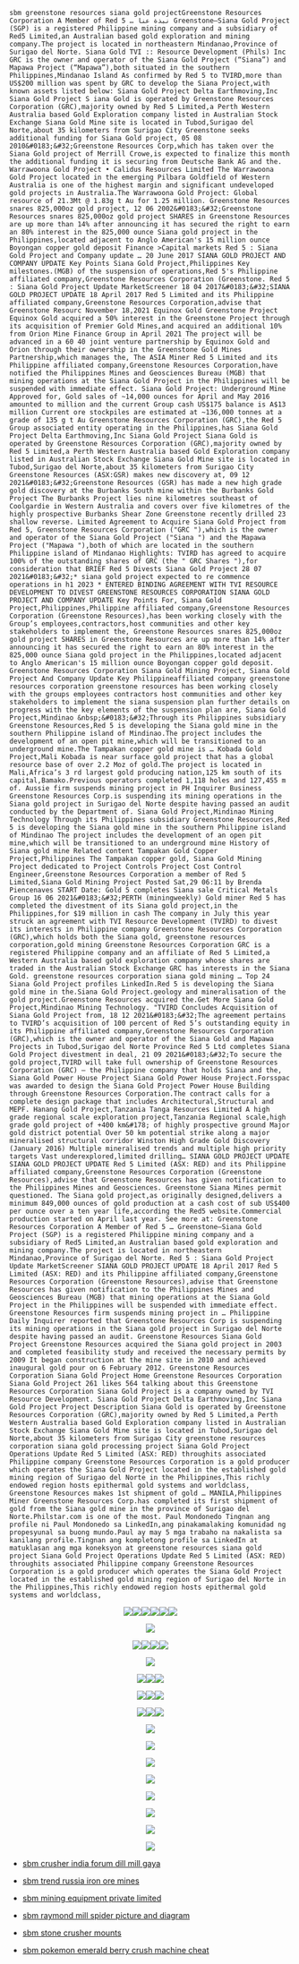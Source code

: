 
```
sbm greenstone resources siana gold projectGreenstone Resources Corporation A Member of Red 5 … نبذة عنا Greenstone—Siana Gold Project (SGP) is a registered Philippine mining company and a subsidiary of Red5 Limited,an Australian based gold exploration and mining company.The project is located in northeastern Mindanao,Province of Surigao del Norte. Siana Gold TVI :: Resource Development (Phils) Inc GRC is the owner and operator of the Siana Gold Project (“Siana”) and Mapawa Project (“Mapawa”),both situated in the southern Philippines,Mindanao Island As confirmed by Red 5 to TVIRD,more than US$200 million was spent by GRC to develop the Siana Project,with known assets listed below: Siana Gold Project Delta Earthmoving,Inc Siana Gold Project S iana Gold is operated by Greenstone Resources Corporation (GRC),majority owned by Red 5 Limited,a Perth Western Australia based Gold Exploration company listed in Australian Stock Exchange Siana Gold Mine site is located in Tubod,Surigao del Norte,about 35 kilometers from Surigao City Greenstone seeks additional funding for Siana Gold project, 05 08 2010&#0183;&#32;Greenstone Resources Corp,which has taken over the Siana Gold project of Merrill Crowe,is expected to finalize this month the additional funding it is securing from Deutsche Bank AG and the. Warrawoona Gold Project • Calidus Resources Limited The Warrawoona Gold Project located in the emerging Pilbara Goldfield of Western Australia is one of the highest margin and significant undeveloped gold projects in Australia.The Warrawoona Gold Project: Global resource of 21.3Mt @ 1.83g t Au for 1.25 million. Greenstone Resources snares 825,000oz gold project, 12 06 2002&#0183;&#32;Greenstone Resources snares 825,000oz gold project SHARES in Greenstone Resources are up more than 14% after announcing it has secured the right to earn an 80% interest in the 825,000 ounce Siana gold project in the Philippines,located adjacent to Anglo American's 15 million ounce Boyongan copper gold deposit Finance >Capital markets Red 5 : Siana Gold Project and Company update … 20 June 2017 SIANA GOLD PROJECT AND COMPANY UPDATE Key Points Siana Gold Project,Philippines Key milestones.(MGB) of the suspension of operations,Red 5's Philippine affiliated company,Greenstone Resources Corporation (Greenstone. Red 5 : Siana Gold Project Update MarketScreener 18 04 2017&#0183;&#32;SIANA GOLD PROJECT UPDATE 18 April 2017 Red 5 Limited and its Philippine affiliated company,Greenstone Resources Corporation,advise that Greenstone Resourc November 18,2021 Equinox Gold Greenstone Project Equinox Gold acquired a 50% interest in the Greenstone Project through its acquisition of Premier Gold Mines,and acquired an additional 10% from Orion Mine Finance Group in April 2021 The project will be advanced in a 60 40 joint venture partnership by Equinox Gold and Orion through their ownership in the Greenstone Gold Mines Partnership,which manages the, The ASIA Miner Red 5 Limited and its Philippine affiliated company,Greenstone Resources Corporation,have notified the Philippines Mines and Geosciences Bureau (MGB) that mining operations at the Siana Gold Project in the Philippines will be suspended with immediate effect. Siana Gold Project: Underground Mine Approved for, Gold sales of ~14,000 ounces for April and May 2016 amounted to million and the current Group cash US$175 balance is A$13 million Current ore stockpiles are estimated at ~136,000 tonnes at a grade of 135 g t Au Greenstone Resources Corporation (GRC),the Red 5 Group associated entity operating in the Philippines,has Siana Gold Project Delta Earthmoving,Inc Siana Gold Project Siana Gold is operated by Greenstone Resources Corporation (GRC),majority owned by Red 5 Limited,a Perth Western Australia based Gold Exploration company listed in Australian Stock Exchange Siana Gold Mine site is located in Tubod,Surigao del Norte,about 35 kilometers from Surigao City Greenstone Resources (ASX:GSR) makes new discovery at, 09 12 2021&#0183;&#32;Greenstone Resources (GSR) has made a new high grade gold discovery at the Burbanks South mine within the Burbanks Gold Project The Burbanks Project lies nine kilometres southeast of Coolgardie in Western Australia and covers over five kilometres of the highly prospective Burbanks Shear Zone Greenstone recently drilled 23 shallow reverse. Limited Agreement to Acquire Siana Gold Project from Red 5, Greenstone Resources Corporation ("GRC "),which is the owner and operator of the Siana Gold Project ("Siana ") and the Mapawa Project ("Mapawa "),both of which are located in the southern Philippine island of Mindanao Highlights: TVIRD has agreed to acquire 100% of the outstanding shares of GRC (the " GRC Shares "),for consideration that BRIEF Red 5 Divests Siana Gold Project 28 07 2021&#0183;&#32;* siana gold project expected to re commence operations in h1 2023 * ENTERED BINDING AGREEMENT WITH TVI RESOURCE DEVELOPMENT TO DIVEST GREENSTONE RESOURCES CORPORATION SIANA GOLD PROJECT AND COMPANY UPDATE Key Points For, Siana Gold Project,Philippines,Philippine affiliated company,Greenstone Resources Corporation (Greenstone Resources),has been working closely with the Group’s employees,contractors,host communities and other key stakeholders to implement the, Greenstone Resources snares 825,000oz gold project SHARES in Greenstone Resources are up more than 14% after announcing it has secured the right to earn an 80% interest in the 825,000 ounce Siana gold project in the Philippines,located adjacent to Anglo American's 15 million ounce Boyongan copper gold deposit. Greenstone Resources Corporation Siana Gold Mining Project, Siana Gold Project And Company Update Key Philippineaffiliated company greenstone resources corporation greenstone resources has been working closely with the groups employees contractors host communities and other key stakeholders to implement the siana suspension plan further details on progress with the key elements of the suspension plan are, Siana Gold Project,Mindinao &nbsp;&#0183;&#32;Through its Philippines subsidiary Greenstone Resources,Red 5 is developing the Siana gold mine in the southern Philippine island of Mindinao.The project includes the development of an open pit mine,which will be transitioned to an underground mine.The Tampakan copper gold mine is … Kobada Gold Project,Mali Kobada is near surface gold project that has a global resource base of over 2.2 Moz of gold.The project is located in Mali,Africa’s 3 rd largest gold producing nation,125 km south of its capital,Bamako.Previous operators completed 1,118 holes and 127,455 m of. Aussie firm suspends mining project in PH Inquirer Business Greenstone Resources Corp.is suspending its mining operations in the Siana gold project in Surigao del Norte despite having passed an audit conducted by the Department of. Siana Gold Project,Mindinao Mining Technology Through its Philippines subsidiary Greenstone Resources,Red 5 is developing the Siana gold mine in the southern Philippine island of Mindinao The project includes the development of an open pit mine,which will be transitioned to an underground mine History of Siana gold mine Related content Tampakan Gold Copper Project,Philippines The Tampakan copper gold, Siana Gold Mining Project dedicated to Project Controls Project Cost Control Engineer,Greenstone Resources Corporation a member of Red 5 Limited,Siana Gold Mining Project Posted Sat,29 06:11 by Brenda Piencenaves START Date: Gold 5 completes Siana sale Critical Metals Group 16 06 2021&#0183;&#32;PERTH (miningweekly) Gold miner Red 5 has completed the divestment of its Siana gold project,in the Philippines,for $19 million in cash The company in July this year struck an agreement with TVI Resource Development (TVIRD) to divest its interests in Philippine company Greenstone Resources Corporation (GRC),which holds both the Siana gold, greenstone resources corporation,gold mining Greenstone Resources Corporation GRC is a registered Philippine company and an affiliate of Red 5 Limited,a Western Australia based gold exploration company whose shares are traded in the Australian Stock Exchange GRC has interests in the Siana Gold. greenstone resources corporation siana gold mining … Top 24 Siana Gold Project profiles LinkedIn.Red 5 is developing the Siana gold mine in the.Siana Gold Project.geology and mineralisation of the gold project.Greenstone Resources acquired the.Get More Siana Gold Project,Mindinao Mining Technology. "TVIRD Concludes Acquisition of Siana Gold Project from, 18 12 2021&#0183;&#32;The agreement pertains to TVIRD’s acquisition of 100 percent of Red 5’s outstanding equity in its Philippine affiliated company,Greenstone Resources Corporation (GRC),which is the owner and operator of the Siana Gold and Mapawa Projects in Tubod,Surigao del Norte Province Red 5 Ltd completes Siana Gold Project divestment in deal, 21 09 2021&#0183;&#32;To secure the gold project,TVIRD will take full ownership of Greenstone Resources Corporation (GRC) — the Philippine company that holds Siana and the, Siana Gold Power House Project Siana Gold Power House Project.Forsspac was awarded to design the Siana Gold Project Power House Building through Greenstone Resources Corporation.The contract calls for a complete design package that includes Architectural,Structural and MEPF. Hanang Gold Project,Tanzania Tanga Resources Limited A high grade regional scale exploration project,Tanzania Regional scale,high grade gold project of +400 km&#178; of highly prospective ground Major gold district potential Over 50 km potential strike along a major mineralised structural corridor Winston High Grade Gold Discovery (January 2016) Multiple mineralised trends and multiple high priority targets Vast underexplored,limited drilling… SIANA GOLD PROJECT UPDATE SIANA GOLD PROJECT UPDATE Red 5 Limited (ASX: RED) and its Philippine affiliated company,Greenstone Resources Corporation (Greenstone Resources),advise that Greenstone Resources has given notification to the Philippines Mines and Geosciences. Greenstone Siana Mines permit questioned. The Siana gold project,as originally designed,delivers a minimum 849,000 ounces of gold production at a cash cost of sub US$400 per ounce over a ten year life,according the Red5 website.Commercial production started on April last year. See more at: Greenstone Resources Corporation A Member of Red 5 … Greenstone—Siana Gold Project (SGP) is a registered Philippine mining company and a subsidiary of Red5 Limited,an Australian based gold exploration and mining company.The project is located in northeastern Mindanao,Province of Surigao del Norte. Red 5 : Siana Gold Project Update MarketScreener SIANA GOLD PROJECT UPDATE 18 April 2017 Red 5 Limited (ASX: RED) and its Philippine affiliated company,Greenstone Resources Corporation (Greenstone Resources),advise that Greenstone Resources has given notification to the Philippines Mines and Geosciences Bureau (MGB) that mining operations at the Siana Gold Project in the Philippines will be suspended with immediate effect. Greenstone Resources firm suspends mining project in … Philippine Daily Inquirer reported that Greenstone Resources Corp is suspending its mining operations in the Siana gold project in Surigao del Norte despite having passed an audit. Greenstone Resources Siana Gold Project Greenstone Resources acquired the Siana gold project in 2003 and completed feasibility study and received the necessary permits by 2009 It began construction at the mine site in 2010 and achieved inaugural gold pour on 6 February 2012. Greenstone Resources Corporation Siana Gold Project Home Greenstone Resources Corporation Siana Gold Project 261 likes 564 talking about this Greenstone Resources Corporation Siana Gold Project is a company owned by TVI Resource Development. Siana Gold Project Delta Earthmoving,Inc Siana Gold Project Project Description Siana Gold is operated by Greenstone Resources Corporation (GRC),majority owned by Red 5 Limited,a Perth Western Australia based Gold Exploration company listed in Australian Stock Exchange Siana Gold Mine site is located in Tubod,Surigao del Norte,about 35 kilometers from Surigao City greenstone resources corporation siana gold processing project Siana Gold Project Operations Update Red 5 Limited (ASX: RED) throughits associated Philippine company Greenstone Resources Corporation is a gold producer which operates the Siana Gold Project located in the established gold mining region of Surigao del Norte in the Philippines,This richly endowed region hosts epithermal gold systems and worldclass, Greenstone Resources makes 1st shipment of gold … MANILA,Philippines Miner Greenstone Resources Corp.has completed its first shipment of gold from the Siana gold mine in the province of Surigao del Norte.Philstar.com is one of the most. Paul Mondonedo Tingnan ang profile ni Paul Mondonedo sa LinkedIn,ang pinakamalaking komunidad ng propesyunal sa buong mundo.Paul ay may 5 mga trabaho na nakalista sa kanilang profile.Tingnan ang kompletong profile sa LinkedIn at matuklasan ang mga koneksyon at greenstone resources siana gold project Siana Gold Project Operations Update Red 5 Limited (ASX: RED) throughits associated Philippine company Greenstone Resources Corporation is a gold producer which operates the Siana Gold Project located in the established gold mining region of Surigao del Norte in the Philippines,This richly endowed region hosts epithermal gold systems and worldclass, 
```

<div align="center">
  
<a rel="nofollow" href="https://m.shibang-china.com?f=github&k=sbm+greenstone+resources+siana+gold+project"><img src="https://static.shibang-china.com/en/l.png"></a><img src="https://static.shibang-china.com/en/hw.png"><a rel="nofollow" href="https://m.shibang-china.com/product/?f=github&k=sbm+greenstone+resources+siana+gold+project"><img src="https://static.shibang-china.com/en/p.png"></a><a rel="nofollow" href="https://m.shibang-china.com/cases/?f=github&k=sbm+greenstone+resources+siana+gold+project"><img src="https://static.shibang-china.com/en/c.png"></a><a rel="nofollow" href="https://m.shibang-china.com/news/?f=github&k=sbm+greenstone+resources+siana+gold+project"><img src="https://static.shibang-china.com/en/n.png"></a><a rel="nofollow" href="https://m.shibang-china.com?f=github&k=sbm+greenstone+resources+siana+gold+project"><img src="https://static.shibang-china.com/en/m.png"></a>

<a rel="nofollow" href="https://m.shibang-china.com/product/?f=github&k=sbm+greenstone+resources+siana+gold+project"><img src="https://static.shibang-china.com/en/b.jpg"></a>
  
<a rel="nofollow" href="https://m.shibang-china.com/solution-aggregate.html?f=github&k=sbm+greenstone+resources+siana+gold+project"><img src="https://static.shibang-china.com/en/a.jpg"></a><a rel="nofollow" href="https://m.shibang-china.com/solution-mine.html?f=github&k=sbm+greenstone+resources+siana+gold+project"><img src="https://static.shibang-china.com/en/m.jpg"></a><a rel="nofollow" href="https://m.shibang-china.com/solution-mill.html?f=github&k=sbm+greenstone+resources+siana+gold+project"><img src="https://static.shibang-china.com/en/g.jpg"></a><a rel="nofollow" href="https://m.shibang-china.com/solution-epc.html?f=github&k=sbm+greenstone+resources+siana+gold+project"><img src="https://static.shibang-china.com/en/e.jpg"></a>

<a rel="nofollow" href="https://m.shibang-china.com/product/?f=github&k=sbm+greenstone+resources+siana+gold+project"><img src="https://static.shibang-china.com/en/a-p.png"></a>

<a rel="nofollow" href="https://m.shibang-china.com/product/crusher/c6x.html?f=github&k=sbm+greenstone+resources+siana+gold+project"><img src="https://static.shibang-china.com/en/j.jpg"></a><a rel="nofollow" href="https://m.shibang-china.com/product/crusher/ci5x.html?f=github&k=sbm+greenstone+resources+siana+gold+project"><img src="https://static.shibang-china.com/en/i.jpg"></a><a rel="nofollow" href="https://m.shibang-china.com/product/crusher/hst.html?f=github&k=sbm+greenstone+resources+siana+gold+project"><img src="https://static.shibang-china.com/en/c.jpg"></a>

<a rel="nofollow" href="https://m.shibang-china.com/product/mill/mtw.html?f=github&k=sbm+greenstone+resources+siana+gold+project"><img src="https://static.shibang-china.com/en/mtw.jpg"></a><a rel="nofollow" href="https://m.shibang-china.com/product/mill/scm.html?f=github&k=sbm+greenstone+resources+siana+gold+project"><img src="https://static.shibang-china.com/en/scm.jpg"></a><a rel="nofollow" href="https://m.shibang-china.com/product/mill/lm.html?f=github&k=sbm+greenstone+resources+siana+gold+project"><img src="https://static.shibang-china.com/en/lm.jpg"></a>

<a rel="nofollow" href="https://m.shibang-china.com/product/sand/vsi6x.html?f=github&k=sbm+greenstone+resources+siana+gold+project"><img src="https://static.shibang-china.com/en/6x.jpg"></a><a rel="nofollow" href="https://m.shibang-china.com/product/sand/vu.html?f=github&k=sbm+greenstone+resources+siana+gold+project"><img src="https://static.shibang-china.com/en/vu.jpg"></a><a rel="nofollow" href="https://m.shibang-china.com/product/mobile/klun.html?f=github&k=sbm+greenstone+resources+siana+gold+project"><img src="https://static.shibang-china.com/en/k.jpg"></a>

<a rel="nofollow" href="https://m.shibang-china.com/cases/?f=github&k=sbm+greenstone+resources+siana+gold+project"><img src="https://static.shibang-china.com/en/case.png"></a>

<a rel="nofollow" href="https://m.shibang-china.com/cases/aggregate/202.html?f=github&k=sbm+greenstone+resources+siana+gold+project"><img src="https://static.shibang-china.com/en/c-1.jpg"></a>

<a rel="nofollow" href="https://m.shibang-china.com/cases/aggregate/203.html?f=github&k=sbm+greenstone+resources+siana+gold+project"><img src="https://static.shibang-china.com/en/c-2.jpg"></a>

<a rel="nofollow" href="https://m.shibang-china.com/cases/mill/123.html?f=github&k=sbm+greenstone+resources+siana+gold+project"><img src="https://static.shibang-china.com/en/c-3.jpg"></a>

<a rel="nofollow" href="https://m.shibang-china.com/contact_us.html?f=github&k=sbm+greenstone+resources+siana+gold+project"><img src="https://static.shibang-china.com/en/contact.png"></a>

<a rel="nofollow" href="https://swt.shibang-china.com/?f=github&k=sbm+greenstone+resources+siana+gold+project"><img src="https://static.shibang-china.com/en/chat.png"></a>

<a rel="nofollow" href="https://whatsapp.shibangsoft.com/WhatsApp.php?f=github&k=sbm+greenstone+resources+siana+gold+project"><img src="https://static.shibang-china.com/en/whatsapp.png"></a>

<a rel="nofollow" href="https://m.shibang-china.com/?f=github&k=sbm+greenstone+resources+siana+gold+project"><img src="https://static.shibang-china.com/en/website.png"></a>

</div>


* [sbm crusher india forum dill mill gaya](sbm%20crusher%20india%20forum%20dill%20mill%20gaya.md)

* [sbm trend russia iron ore mines](sbm%20trend%20russia%20iron%20ore%20mines.md)

* [sbm mining equipment private limited](sbm%20mining%20equipment%20private%20limited.md)

* [sbm raymond mill spider picture and diagram](sbm%20raymond%20mill%20spider%20picture%20and%20diagram.md)

* [sbm stone crusher mounts](sbm%20stone%20crusher%20mounts.md)

* [sbm pokemon emerald berry crush machine cheat](sbm%20pokemon%20emerald%20berry%20crush%20machine%20cheat.md)